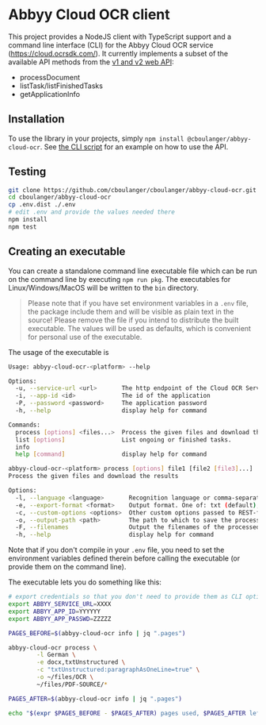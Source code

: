 # Abbyy Cloud OCR client

This project provides a NodeJS client with TypeScript support and a command line interface (CLI) for the Abbyy Cloud OCR
service (https://cloud.ocrsdk.com/). It currently implements a subset of the available API methods from the [v1 and v2
web API](https://support.abbyy.com/hc/en-us/sections/360004699840-API-reference):

- processDocument 
- listTask/listFinishedTasks
- getApplicationInfo 

## Installation

To use the library in your projects, simply `npm install @cboulanger/abbyy-cloud-ocr`. See [the CLI script](run.ts) 
for an example on how to use the API.

## Testing

```bash
git clone https://github.com/cboulanger/cboulanger/abbyy-cloud-ocr.git
cd cboulanger/abbyy-cloud-ocr
cp .env.dist ./.env
# edit .env and provide the values needed there
npm install
npm test
```

## Creating an executable

You can create a standalone command line executable file which can be run on the command line by executing `npm run
pkg`. The executables for Linux/Windows/MacOS will be written to the `bin` directory.

> Please note that if you have set environment variables in a `.env` file, the package 
> include them and will be visible as plain text in the source! Please remove the file if you intend 
> to distribute the built executable. The values will be used as defaults, which is convenient for 
> personal use of the executable. 

The usage of the executable is

```bash
Usage: abbyy-cloud-ocr-<platform> --help

Options:
  -u, --service-url <url>       The http endpoint of the Cloud OCR Service
  -i, --app-id <id>             The id of the application
  -P, --password <password>     The application password
  -h, --help                    display help for command

Commands:
  process [options] <files...>  Process the given files and download the results
  list [options]                List ongoing or finished tasks.
  info
  help [command]                display help for command
```

```bash
abbyy-cloud-ocr-<platform> process [options] file1 [file2 [file3]...] 
Process the given files and download the results

Options:
  -l, --language <language>       Recognition language or comma-separated list of languages, defaults to "English"
  -e, --export-format <format>    Output format. One of: txt (default), txtUnstructured, rtf, docx, xlsx, pptx, pdfa, pdfSearchable, pdfTextAndImages, xml
  -c, --custom-options <options>  Other custom options passed to REST-ful call,  like 'profile=documentArchiving'
  -o, --output-path <path>        The path to which to save the processed files
  -F, --filenames                 Output the filenames of the processed and downloaded files
  -h, --help                      display help for command

```

Note that if you don't compile in your `.env` file, you need to set the environment variables defined therein
before calling the executable (or provide them on the command line).

The executable lets you do something like this:

````bash
# export credentials so that you don't need to provide them as CLI options 
export ABBYY_SERVICE_URL=XXXX
export ABBYY_APP_ID=YYYYYY
export ABBYY_APP_PASSWD=ZZZZZ

PAGES_BEFORE=$(abbyy-cloud-ocr info | jq ".pages")

abbyy-cloud-ocr process \
        -l German \
        -e docx,txtUnstructured \
        -c "txtUnstructured:paragraphAsOneLine=true" \
        -o ~/files/OCR \
        ~/files/PDF-SOURCE/*

PAGES_AFTER=$(abbyy-cloud-ocr info | jq ".pages")

echo "$(expr $PAGES_BEFORE - $PAGES_AFTER) pages used, $PAGES_AFTER left."
````
